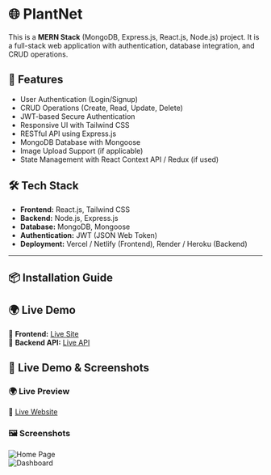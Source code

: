 # 🌐 PlantNet

This is a **MERN Stack** (MongoDB, Express.js, React.js, Node.js) project. It is a full-stack web application with authentication, database integration, and CRUD operations.

## 🚀 Features
- User Authentication (Login/Signup)
- CRUD Operations (Create, Read, Update, Delete)
- JWT-based Secure Authentication
- Responsive UI with Tailwind CSS
- RESTful API using Express.js
- MongoDB Database with Mongoose
- Image Upload Support (if applicable)
- State Management with React Context API / Redux (if used)

## 🛠️ Tech Stack
- **Frontend:** React.js, Tailwind CSS
- **Backend:** Node.js, Express.js
- **Database:** MongoDB, Mongoose
- **Authentication:** JWT (JSON Web Token)
- **Deployment:** Vercel / Netlify (Frontend), Render / Heroku (Backend)

---

## 📦 Installation Guide

## 🌍 Live Demo
🔗 **Frontend:** [Live Site](https://your-frontend-site-link.com)  
🔗 **Backend API:** [Live API](https://your-backend-api-link.com)  


## 🎥 Live Demo & Screenshots

### 🌍 **Live Preview**  
🔗 [Live Website](https://your-frontend-site-link.com)  

### 🖼 **Screenshots**  
![Home Page](https://your-image-link.com/homepage.png)  
![Dashboard](https://your-image-link.com/dashboard.png) 
